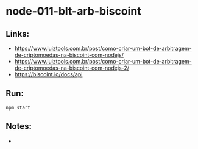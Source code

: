 # node-011-blt-arb-biscoint

## Links:

- https://www.luiztools.com.br/post/como-criar-um-bot-de-arbitragem-de-criptomoedas-na-biscoint-com-nodejs/
- https://www.luiztools.com.br/post/como-criar-um-bot-de-arbitragem-de-criptomoedas-na-biscoint-com-nodejs-2/
- https://biscoint.io/docs/api

## Run:

```
npm start
```

## Notes:

-
